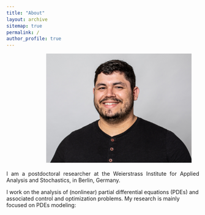 ```yaml
---
title: "About"
layout: archive
sitemap: true
permalink: /
author_profile: true
---
```



<img src="/assets/photo_black.jpg" width="380px" alt="Marcelo Bongarti" align="right" style="display:block;margin-bottom:20px;margin-left:auto;margin-right:auto;padding-left: 150px;padding-right: 20px;" z-index="1" />
<p style="text-align: justify">
I am a postdoctoral researcher at the Weierstrass Institute for Applied Analysis and Stochastics, in Berlin, Germany.
</p>
I work on the analysis of (nonlinear) partial differential equations (PDEs) and associated control and optimization problems. My research is mainly focused on PDEs modeling: 
